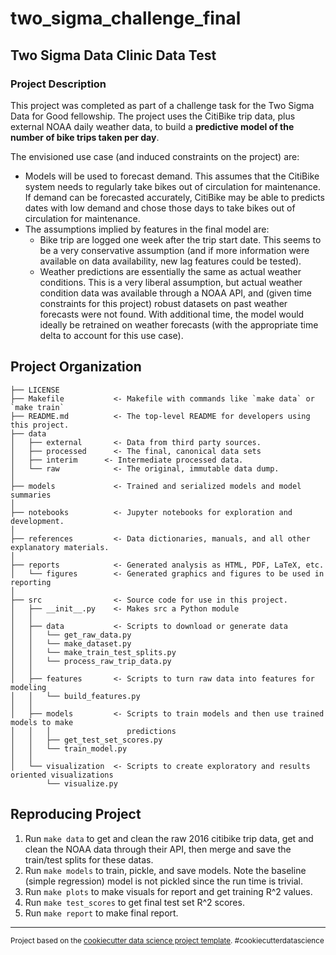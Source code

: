 two_sigma_challenge_final
==============================

Two Sigma Data Clinic Data Test
------------

### Project Description

This project was completed as part of a challenge task for the Two Sigma Data for Good fellowship. The project uses the CitiBike trip data, plus external NOAA daily weather data, to build a **predictive model of the number of bike trips taken per day**.

The envisioned use case (and induced constraints on the project) are:
- Models will be used to forecast demand. This assumes that the CitiBike system needs to regularly take bikes out of circulation for maintenance. If demand can be forecasted accurately, CitiBike may be able to predicts dates with low demand and chose those days to take bikes out of circulation for maintenance.
- The assumptions implied by features in the final model are:
    * Bike trip are logged one week after the trip start date. This seems to be a very conservative assumption (and if more information were available on data availability, new lag features could be tested).
    * Weather predictions are essentially the same as actual weather conditions. This is a very liberal assumption, but actual weather condition data was available through a NOAA API, and (given time constraints for this project) robust datasets on past weather forecasts were not found. With additional time, the model would ideally be retrained on weather forecasts (with the appropriate time delta to account for this use case).


Project Organization
------------

    ├── LICENSE
    ├── Makefile           <- Makefile with commands like `make data` or `make train`
    ├── README.md          <- The top-level README for developers using this project.
    ├── data
    │   ├── external       <- Data from third party sources.
    │   ├── processed      <- The final, canonical data sets
    │   ├── interim      <- Intermediate processed data.
    │   └── raw            <- The original, immutable data dump.
    │
    ├── models             <- Trained and serialized models and model summaries
    │
    ├── notebooks          <- Jupyter notebooks for exploration and development.
    │
    ├── references         <- Data dictionaries, manuals, and all other explanatory materials.
    │
    ├── reports            <- Generated analysis as HTML, PDF, LaTeX, etc.
    │   └── figures        <- Generated graphics and figures to be used in reporting
    │
    ├── src                <- Source code for use in this project.
    │   ├── __init__.py    <- Makes src a Python module
    │   │
    │   ├── data           <- Scripts to download or generate data
    │   │   └── get_raw_data.py
    │   │   └── make_dataset.py
    │   │   └── make_train_test_splits.py
    │   │   └── process_raw_trip_data.py
    │   │
    │   ├── features       <- Scripts to turn raw data into features for modeling
    │   │   └── build_features.py
    │   │
    │   ├── models         <- Scripts to train models and then use trained models to make
    │   │   │                 predictions
    │   │   ├── get_test_set_scores.py
    │   │   └── train_model.py
    │   │
    │   └── visualization  <- Scripts to create exploratory and results oriented visualizations
            └── visualize.py

Reproducing Project
------------

1. Run `make data` to get and clean the raw 2016 citibike trip data, get and clean the NOAA data through their API, then merge and save the train/test splits for these datas.
2. Run `make models` to train, pickle, and save models. Note the baseline (simple regression) model is not pickled since the run time is trivial.
3. Run `make plots` to make visuals for report and get training R^2 values.
4. Run `make test_scores` to get final test set R^2 scores.
5. Run `make report` to make final report.

--------

<p><small>Project based on the <a target="_blank" href="https://drivendata.github.io/cookiecutter-data-science/">cookiecutter data science project template</a>. #cookiecutterdatascience</small></p>
